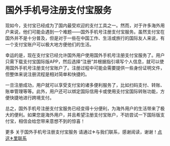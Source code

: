 # 国外手机号注册支付宝服务

现如今，支付宝已经成为了国内最受欢迎的支付工具之一。然而，对于许多海外用户来说，他们可能会遇到一个难题——国外手机号注册支付宝服务。虽然支付宝在国外并不是十分普及，但是对于一些在中国工作、生活或旅行的国际友人来说，有一个支付宝账户可以极大地方便他们的生活。

幸运的是，现在支付宝已经允许国外用户使用国外手机号注册支付宝服务了。用户只需下载支付宝国际版APP，然后选择“注册”并根据指引填写个人信息，就可以使用国外手机号注册支付宝账户了。注册过程中可能会需要提供一些身份证明文件，但整体来说注册流程是相对简单和快捷的。

一旦注册成功，用户就可以享受支付宝的诸多便利服务了，比如扫码支付、转账、账单管理等等。此外，用户还可以绑定国际信用卡或使用支付宝国际转账功能，方便快捷地进行跨境支付。

总之，国外手机号注册支付宝服务已经变得十分便利，为海外用户的生活带来了极大的便利。如果您是海外用户，并且希望注册支付宝账户，不妨尝试一下国际版支付宝，相信会给您带来意想不到的惊喜！

更多 关于国外手机号注册支付宝服务 请通过✈与我们联系，感谢阅读，谢谢！[点这✈里联系](https://lm.k02.cc)